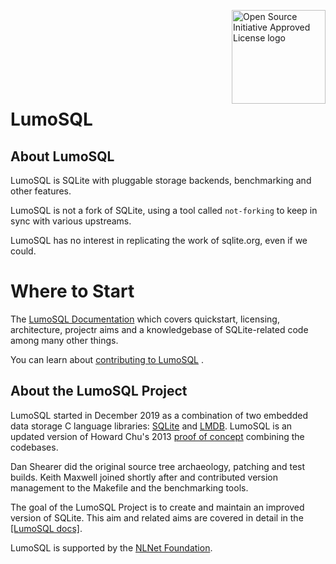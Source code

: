 <!-- SPDX-License-Identifier: AGPL-3.0-only -->
<!-- SPDX-FileCopyrightText: 2020 The LumoSQL Authors, 2019 Oracle -->
<!-- SPDX-ArtifactOfProjectName: LumoSQL -->
<!-- SPDX-FileType: Documentation -->
<!-- SPDX-FileComment: Original by Dan Shearer, 2020 -->

<a href="https://opensource.org"><img height="150" align="right" src="https://opensource.org/files/OSIApprovedCropped.png" alt="Open Source Initiative Approved License logo"></a>  <br><br><br><br><br><br><br>
  
  
# LumoSQL

## About LumoSQL

LumoSQL is SQLite with pluggable storage backends, benchmarking and other
features.

LumoSQL is not a fork of SQLite, using a tool called ```not-forking``` to keep
in sync with various upstreams.  

LumoSQL has no interest in replicating the work of sqlite.org, even if we could.

# Where to Start

The [LumoSQL Documentation](https://lumosql.github.io) which covers quickstart,
licensing, architecture, projectr aims and a knowledgebase of SQLite-related
code among many other things. 

You can learn about [contributing to LumoSQL](./CONTRIBUTING.md) .

## About the LumoSQL Project

LumoSQL started in December 2019 as a combination of two embedded data storage C language libraries:
[SQLite](https://sqlite.org) and [LMDB](https://github.com/LMDB/lmdb). LumoSQL
is an updated version of Howard Chu's 2013
[proof of concept](https://github.com/LMDB/sqlightning) combining the codebases. 

Dan Shearer did the original source tree archaeology, patching and test builds.
Keith Maxwell joined shortly after and contributed version management to the
Makefile and the benchmarking tools.

The goal of the LumoSQL Project is to create and maintain an improved version of
SQLite. This aim and related aims are covered in detail in the [[LumoSQL docs]](https://lumosql.github.io).

LumoSQL is supported by the [NLNet Foundation](https://nlnet.nl).

